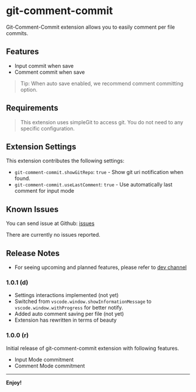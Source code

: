 # git-comment-commit

Git-Comment-Commit extension allows you to easily comment per file commits. 

## Features

- Input commit when save
- Comment commit when save

> Tip: When auto save enabled, we recommend comment committing option.
## Requirements

> This extension uses simpleGit to access git. You do not need to any specific configuration.

## Extension Settings

This extension contributes the following settings:

* `git-comment-commit.showGitRepo`: `true` - Show git uri notification when found.
* `git-comment-commit.useLastComment`: `true` - Use automatically last comment for input mode

## Known Issues

You can send issue at Github: [issues](https://github.com/iPatavatsizz/git-comment-commit/issues)

There are currently no issues reported.

## Release Notes

- For seeing upcoming and planned features, please refer to [dev channel](https://github.com/iPatavatsizz/git-comment-commit/tree/dev)

### 1.0.1 (d)

* Settings interactions implemented (not yet)
* Switched from `vscode.window.showInformationMessage` to `vscode.window.withProgress` for better notify.
* Added auto comment saving per file (not yet)
* Extension has rewritten in terms of beauty

### 1.0.0 (r)

Initial release of git-comment-commit extension with following features.

* Input Mode commitment
* Comment Mode commitment

---

**Enjoy!**

